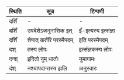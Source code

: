 | स्थिति | सूत्र | टिप्पणी |
| ----- | ------- | ------ |
| दशिँ | - | - |
| दशिँ | उपदेशेऽजनुनासिक इत् | इँ-इत्यस्य इत्संज्ञा |
| दशिँ | शेषात् कर्तरि परस्मैपदम् | इति परस्मैपदम् |
| दश् | तस्य लोपः | इत्संज्ञकस्य लोपः |
| दन्श् | इदितो नुम् धातोः | नुमागामः |
| दंश् | नश्चापदान्तस्य झलि | अनुस्वारः |

